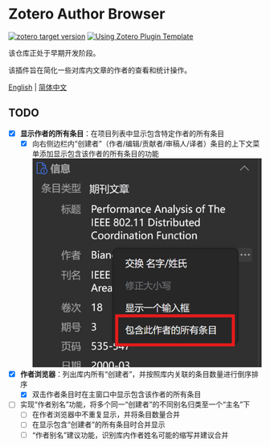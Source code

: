 # Zotero Author Browser

[![zotero target version](https://img.shields.io/badge/Zotero-7-green?style=flat-square&logo=zotero&logoColor=CC2936)](https://www.zotero.org)
[![Using Zotero Plugin Template](https://img.shields.io/badge/Using-Zotero%20Plugin%20Template-blue?style=flat-square&logo=github)](https://github.com/windingwind/zotero-plugin-template)

该仓库正处于早期开发阶段。

该插件旨在简化一些对库内文章的作者的查看和统计操作。

[English](README.md) | [简体中文](README-zhCN.md)

## TODO

- [x] **显示作者的所有条目**：在项目列表中显示包含特定作者的所有条目
  - [x] 向右侧边栏内“创建者”（作者/编辑/贡献者/审稿人/译者）条目的上下文菜单添加显示包含该作者的所有条目的功能![show-author-items](./readme_imgs/show-author-items-zh_cn.png)
- [x] **作者浏览器**：列出库内所有“创建者”，并按照库内关联的条目数量进行倒序排序
  - [x] 双击作者条目时在主窗口中显示包含该作者的所有条目
- [ ] 实现“作者别名”功能，将多个同一“创建者”的不同别名归类至一个“主名”下
  - [ ] 在作者浏览器中不重复显示，并将条目数量合并
  - [ ] 在显示包含“创建者”的所有条目时合并显示
  - [ ] “作者别名”建议功能，识别库内作者姓名可能的缩写并建议合并

